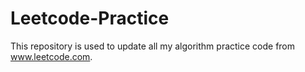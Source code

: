 # Leetcode-Practice

This repository is used to update all my algorithm practice code from www.leetcode.com.
